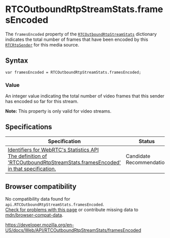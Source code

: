 RTCOutboundRtpStreamStats.framesEncoded
=======================================

The `framesEncoded` property of the [`RTCOutboundRtpStreamStats`](../rtcoutboundrtpstreamstats) dictionary indicates the total number of frames that have been encoded by this [`RTCRtpSender`](../rtcrtpsender) for this media source.

Syntax
------

    var framesEncoded = RTCOutboundRtpStreamStats.framesEncoded;

### Value

An integer value indicating the total number of video frames that this sender has encoded so far for this stream.

**Note:** This property is only valid for video streams.

Specifications
--------------

<table><thead><tr class="header"><th>Specification</th><th>Status</th><th>Comment</th></tr></thead><tbody><tr class="odd"><td><a href="https://w3c.github.io/webrtc-stats/#dom-RTCOutboundRtpStreamStats-framesencoded">Identifiers for WebRTC's Statistics API<br />
<span class="small">The definition of 'RTCOutboundRtpStreamStats.framesEncoded' in that specification.</span></a></td><td><span class="spec-cr">Candidate Recommendation</span></td><td>Initial definition.</td></tr></tbody></table>

Browser compatibility
---------------------

No compatibility data found for `api.RTCOutboundRtpStreamStats.framesEncoded`.  
[Check for problems with this page](#on-github) or contribute missing data to [mdn/browser-compat-data](https://github.com/mdn/browser-compat-data).

<a href="https://developer.mozilla.org/en-US/docs/Web/API/RTCOutboundRtpStreamStats/framesEncoded" class="_attribution-link">https://developer.mozilla.org/en-US/docs/Web/API/RTCOutboundRtpStreamStats/framesEncoded</a>
